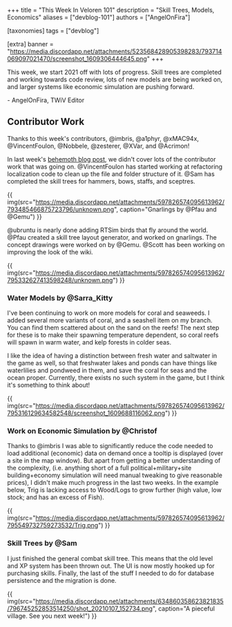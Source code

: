 +++
title = "This Week In Veloren 101"
description = "Skill Trees, Models, Economics"
aliases = ["devblog-101"]
authors = ["AngelOnFira"]

[taxonomies]
tags = ["devblog"]

[extra]
banner = "https://media.discordapp.net/attachments/523568428905398283/793714069097021470/screenshot_1609306444645.png"
+++

This week, we start 2021 off with lots of progress. Skill trees are completed
and working towards code review, lots of new models are being worked on, and
larger systems like economic simulation are pushing forward.

\- AngelOnFira, TWiV Editor

## Contributor Work

Thanks to this week's contributors, @imbris, @a1phyr, @xMAC94x, @VincentFoulon,
@Nobbele, @zesterer, @XVar, and @Acrimon!

In last week's [behemoth blog post](https://veloren.net/devblog-100/), we didn't
cover lots of the contributor work that was going on. @VincentFoulon has started
working at refactoring localization code to clean up the file and folder
structure of it. @Sam has completed the skill trees for hammers, bows, staffs,
and sceptres.

{{
  img(src="https://media.discordapp.net/attachments/597826574095613962/793485466875723796/unknown.png",
  caption="Gnarlings by @Pfau and @Gemu")
}}

@ubruntu is nearly done adding RTSim birds that fly around the world. @Pfau
created a skill tree layout generator, and worked on gnarlings. The concept
drawings were worked on by @Gemu. @Scott has been working on improving the look
of the wiki.

{{
  img(src="https://media.discordapp.net/attachments/597826574095613962/795332627413598248/unknown.png")
}}

### Water Models by @Sarra_Kitty

I've been continuing to work on more models for coral and seaweeds. I added
several more variants of coral, and a seashell item on my branch. You can find
them scattered about on the sand on the reefs! The next step for these is to
make their spawning temperature dependent, so coral reefs will spawn in warm
water, and kelp forests in colder seas.

I like the idea of having a distinction between fresh water and saltwater in the
game as well, so that freshwater lakes and ponds can have things like
waterlilies and pondweed in them, and save the coral for seas and the ocean
proper. Currently, there exists no such system in the game, but I think it's
something to think about!

{{
  img(src="https://media.discordapp.net/attachments/597826574095613962/795316129634582548/screenshot_1609688116062.png")
}}

### Work on Economic Simulation by @Christof

Thanks to @imbris I was able to significantly reduce the code needed to load
additional (economic) data on demand once a tooltip is displayed (over a site in
the map window). But apart from getting a better understanding of the
complexity, (i.e. anything short of a full political+military+site
building+economy simulation will need manual tweaking to give reasonable
prices), I didn't make much progress in the last two weeks. In the example
below, Trig is lacking access to Wood/Logs to grow further (high value, low
stock; and has an excess of Fish).

{{
  img(src="https://media.discordapp.net/attachments/597826574095613962/795549732759273532/Trig.png")
}}

### Skill Trees by @Sam

I just finished the general combat skill tree. This means that the old level and
XP system has been thrown out. The UI is now mostly hooked up for purchasing
skills. Finally, the last of the stuff I needed to do for database persistence
and the migration is done.

{{
  img(src="https://media.discordapp.net/attachments/634860358623821835/796745252853514250/shot_20210107_152734.png",
  caption="A pieceful village. See you next week!")
}}
